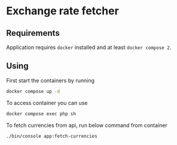 # Exchange rate fetcher

## Requirements
Application requires `docker` installed and at least `docker compose 2`.

## Using
First start the containers by running
```bash
docker compose up -d
```
To access container you can use
```bash
docker compose exec php sh
```
To fetch currencies from api, run below command from container
```bash
./bin/console app:fetch-currencies
```